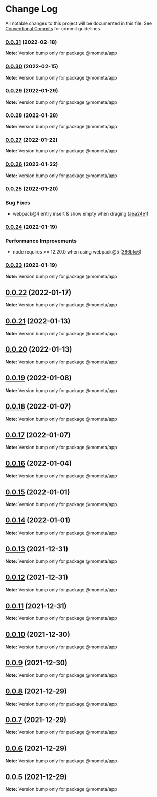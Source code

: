 # Change Log

All notable changes to this project will be documented in this file.
See [Conventional Commits](https://conventionalcommits.org) for commit guidelines.

### [0.0.31](https://github.com/imcuttle/mometa/compare/v0.0.30...v0.0.31) (2022-02-18)

**Note:** Version bump only for package @mometa/app

### [0.0.30](https://github.com/imcuttle/mometa/compare/v0.0.29...v0.0.30) (2022-02-15)

**Note:** Version bump only for package @mometa/app

### [0.0.29](https://github.com/imcuttle/mometa/compare/v0.0.28...v0.0.29) (2022-01-29)

**Note:** Version bump only for package @mometa/app

### [0.0.28](https://github.com/imcuttle/mometa/compare/v0.0.27...v0.0.28) (2022-01-28)

**Note:** Version bump only for package @mometa/app

### [0.0.27](https://github.com/imcuttle/mometa/compare/v0.0.26...v0.0.27) (2022-01-22)

**Note:** Version bump only for package @mometa/app

### [0.0.26](https://github.com/imcuttle/mometa/compare/v0.0.25...v0.0.26) (2022-01-22)

**Note:** Version bump only for package @mometa/app

### [0.0.25](https://github.com/imcuttle/mometa/compare/v0.0.24...v0.0.25) (2022-01-20)

### Bug Fixes

- webpack@4 entry insert & show empty when draging ([aea24e1](https://github.com/imcuttle/mometa/commit/aea24e1b5983c2e50e1adab775e0221d31fef176))

### [0.0.24](https://github.com/imcuttle/mometa/compare/v0.0.23...v0.0.24) (2022-01-19)

### Performance Improvements

- node requires >= 12.20.0 when using webpack@5 ([386bfc6](https://github.com/imcuttle/mometa/commit/386bfc6f43d65e24b6302809553bfaab72ac4141))

### [0.0.23](https://github.com/imcuttle/mometa/compare/v0.0.22...v0.0.23) (2022-01-19)

**Note:** Version bump only for package @mometa/app

## [0.0.22](https://github.com/imcuttle/mometa/compare/v0.0.21...v0.0.22) (2022-01-17)

**Note:** Version bump only for package @mometa/app

## [0.0.21](https://github.com/imcuttle/mometa/compare/v0.0.20...v0.0.21) (2022-01-13)

**Note:** Version bump only for package @mometa/app

## [0.0.20](https://github.com/imcuttle/mometa/compare/v0.0.19...v0.0.20) (2022-01-13)

**Note:** Version bump only for package @mometa/app

## [0.0.19](https://github.com/imcuttle/mometa/compare/v0.0.18...v0.0.19) (2022-01-08)

**Note:** Version bump only for package @mometa/app

## [0.0.18](https://github.com/imcuttle/mometa/compare/v0.0.17...v0.0.18) (2022-01-07)

**Note:** Version bump only for package @mometa/app

## [0.0.17](https://github.com/imcuttle/mometa/compare/v0.0.16...v0.0.17) (2022-01-07)

**Note:** Version bump only for package @mometa/app

## [0.0.16](https://github.com/imcuttle/mometa/compare/v0.0.15...v0.0.16) (2022-01-04)

**Note:** Version bump only for package @mometa/app

## [0.0.15](https://github.com/imcuttle/mometa/compare/v0.0.14...v0.0.15) (2022-01-01)

**Note:** Version bump only for package @mometa/app

## [0.0.14](https://github.com/imcuttle/mometa/compare/v0.0.13...v0.0.14) (2022-01-01)

**Note:** Version bump only for package @mometa/app

## [0.0.13](https://github.com/imcuttle/mometa/compare/v0.0.12...v0.0.13) (2021-12-31)

**Note:** Version bump only for package @mometa/app

## [0.0.12](https://github.com/imcuttle/mometa/compare/v0.0.11...v0.0.12) (2021-12-31)

**Note:** Version bump only for package @mometa/app

## [0.0.11](https://github.com/imcuttle/mometa/compare/v0.0.10...v0.0.11) (2021-12-31)

**Note:** Version bump only for package @mometa/app

## [0.0.10](https://github.com/imcuttle/mometa/compare/v0.0.9...v0.0.10) (2021-12-30)

**Note:** Version bump only for package @mometa/app

## [0.0.9](https://github.com/imcuttle/mometa/compare/v0.0.8...v0.0.9) (2021-12-30)

**Note:** Version bump only for package @mometa/app

## [0.0.8](https://github.com/imcuttle/mometa/compare/v0.0.7...v0.0.8) (2021-12-29)

**Note:** Version bump only for package @mometa/app

## [0.0.7](https://github.com/imcuttle/mometa/compare/v0.0.6...v0.0.7) (2021-12-29)

**Note:** Version bump only for package @mometa/app

## [0.0.6](https://github.com/imcuttle/mometa/compare/v0.0.5...v0.0.6) (2021-12-29)

**Note:** Version bump only for package @mometa/app

## 0.0.5 (2021-12-29)

**Note:** Version bump only for package @mometa/app
